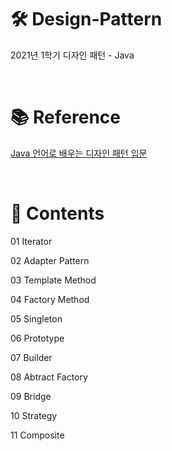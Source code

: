 # 🛠 Design-Pattern
2021년 1학기 디자인 패턴 - Java

</br>

# 📚 Reference
[Java 언어로 배우는 디자인 패턴 입문](https://www.youngjin.com/book/book_detail.asp?prod_cd=9788931436914&seq=4628&cate_cd=1&child_cate_cd=4&goPage=1&orderByCd=1&searchType=Y&keyword1=JAVA%BE%F0%BE%EE%B7%CE)

</br>

# 📑 Contents

01 Iterator

02 Adapter Pattern

03 Template Method

04 Factory Method

05 Singleton

06 Prototype

07 Builder

08 Abtract Factory

09 Bridge

10 Strategy

11 Composite
